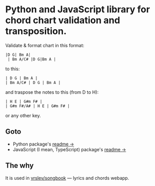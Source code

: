 # Python and JavaScript library for chord chart validation and transposition.

Validate & format chart in this format:

```
|D G| Bm A|
 | Bm A/C# |D G|Bm A |
```

to this:

```
| D G | Bm A |
| Bm A/C# | D G | Bm A |
```

and traspose the notes to this (from D to H):

```
| H E | G#m F# |
| G#m F#/A# | H E | G#m F# |
```

or any other key.

## Goto

- Python package's [readme →](https://github.com/vrslev/chord-chart/blob/main/chord-chart-py/README.md)
- JavaScript (I mean, TypeScript) package's [readme →](https://github.com/vrslev/chord-chart/blob/main/chord-chart-js/README.md)

## The why

It is used in [vrslev/songbook](https://github.com/vrslev/songbook) — lyrics and chords webapp.
